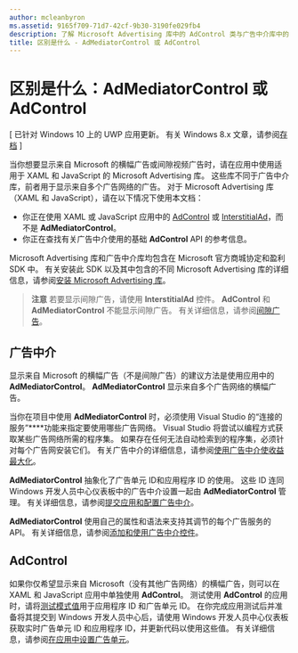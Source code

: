 ```yaml
---
author: mcleanbyron
ms.assetid: 9165f709-71d7-42cf-9b30-3190fe029fb4
description: 了解 Microsoft Advertising 库中的 AdControl 类与广告中介库中的 AdMediatorControl 类之间的区别。
title: 区别是什么 - AdMediatorControl 或 AdControl
---
```


# 区别是什么：AdMediatorControl 或 AdControl


\[ 已针对 Windows 10 上的 UWP 应用更新。 有关 Windows 8.x 文章，请参阅[存档](http://go.microsoft.com/fwlink/p/?linkid=619132) \]

当你想要显示来自 Microsoft 的横幅广告或间隙视频广告时，请在应用中使用适用于 XAML 和 JavaScript 的 Microsoft Advertising 库。 这些库不同于广告中介库，前者用于显示来自多个广告网络的广告。 对于 Microsoft Advertising 库（XAML 和 JavaScript），请在以下情况下使用本文档：

* 你正在使用 XAML 或 JavaScript 应用中的 [AdControl](https://msdn.microsoft.com/library/windows/apps/microsoft.advertising.winrt.ui.adcontrol.aspx) 或 [InterstitialAd](https://msdn.microsoft.com/library/windows/apps/microsoft.advertising.winrt.ui.interstitialad.aspx)，而不是 **AdMediatorControl**。
* 你正在查找有关广告中介使用的基础 **AdControl** API 的参考信息。

Microsoft Advertising 库和广告中介库均包含在 Microsoft 官方商城协定和盈利 SDK 中。 有关安装此 SDK 以及其中包含的不同 Microsoft Advertising 库的详细信息，请参阅[安装 Microsoft Advertising 库](install-the-microsoft-advertising-libraries.md)。

>**注意** 若要显示间隙广告，请使用 **InterstitialAd** 控件。 **AdControl** 和 **AdMediatorControl** 不能显示间隙广告。 有关详细信息，请参阅[间隙广告](interstitial-ads.md)。

 

## 广告中介


显示来自 Microsoft 的横幅广告（不是间隙广告）的建议方法是使用应用中的 **AdMediatorControl**。 **AdMediatorControl** 显示来自多个广告网络的横幅广告。

当你在项目中使用 **AdMediatorControl** 时，必须使用 Visual Studio 的“连接的服务”****功能来指定要使用哪些广告网络。 Visual Studio 将尝试以编程方式获取某些广告网络所需的程序集。 如果存在任何无法自动检索到的程序集，必须针对每个广告网安装它们。 有关广告中介的详细信息，请参阅[使用广告中介使收益最大化](use-ad-mediation-to-maximize-revenue.md)。

**AdMediatorControl** 抽象化了广告单元 ID和应用程序 ID 的使用。 这些 ID 连同 Windows 开发人员中心仪表板中的广告中介设置一起由 **AdMediatorControl** 管理。 有关详细信息，请参阅[提交应用和配置广告中介](submit-your-app-and-configure-ad-mediation.md)。

**AdMediatorControl** 使用自己的属性和语法来支持其调节的每个广告服务的 API。 有关详细信息，请参阅[添加和使用广告中介控件](add-and-use-the-ad-mediator-control.md)。

## AdControl


如果你仅希望显示来自 Microsoft（没有其他广告网络）的横幅广告，则可以在 XAML 和 JavaScript 应用中单独使用 **AdControl**。 测试使用 **AdControl** 的应用时，请将[测试模式值](test-mode-values.md)用于应用程序 ID 和广告单元 ID。 在你完成应用测试后并准备将其提交到 Windows 开发人员中心后，请使用 Windows 开发人员中心仪表板获取实时广告单元 ID 和应用程序 ID，并更新代码以使用这些值。 有关详细信息，请参阅[在应用中设置广告单元](set-up-ad-units-in-your-app.md)。

 

 


<!--HONumber=May16_HO2-->


